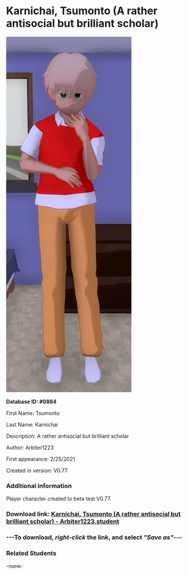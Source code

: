 # Karnichai, Tsumonto (A rather antisocial but brilliant scholar)

<img src="../../Files/Images/Karnichai, Tsumonto (A rather antisocial but brilliant scholar).png" title="Karnichai, Tsumonto (A rather antisocial but brilliant scholar) - Arbiter1223">

**Database ID: #0884**

First Name: Tsumonto

Last Name: Karnichai

Description: A rather antisocial but brilliant scholar

Author: Arbiter1223

First appearance: 2/25/2021

Created in version: V0.77

### Additional information

Player character created to beta test V0.77.

### Download link: <a href="https://raw.githubusercontent.com/Arbiter1223/Daigaku-Gurashi-Custom-Students/master/Files/Student%20Files/Karnichai%2C%20Tsumonto%20(A%20rather%20antisocial%20but%20brilliant%20scholar)%20-%20Arbiter1223.student">Karnichai, Tsumonto (A rather antisocial but brilliant scholar) - Arbiter1223.student</a>

### ---**To download, _right-click_ the link, and select _"Save as"_**---

### Related Students

-none-
